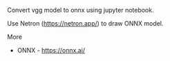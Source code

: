 Convert vgg model to onnx using jupyter notebook.

Use Netron (https://netron.app/) to draw ONNX model.

More
* ONNX - https://onnx.ai/
